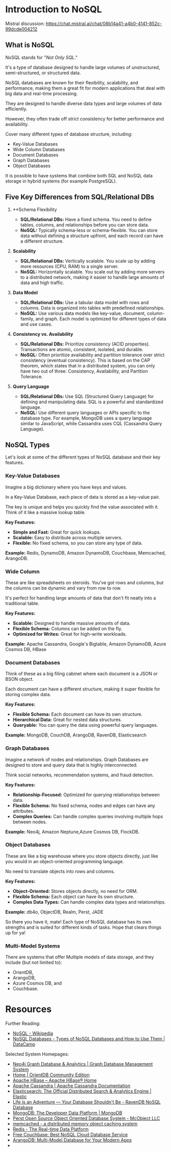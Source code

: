 # Introduction to NoSQL


Mistral discussion: https://chat.mistral.ai/chat/08b14a41-a4b0-4141-852c-99dcde004212


## What is NoSQL

NoSQL stands for "*Not Only SQL*." 

It's a type of database designed to handle large volumes of unstructured, semi-structured, or structured data. 

NoSQL databases are known for their flexibility, scalability, and performance, making them a great fit for modern applications that deal with big data and real-time processing.

 They are designed to handle diverse data types and large volumes of data efficiently. 
 
 However, they often trade off strict consistency for better performance and availability.

Cover many different types of database structure, including:

- Key-Value Databases
- Wide Column Databases
- Document Databases
- Graph Databases
- Object Databases
 
It is possible to have systems that combine both SQL and NoSQL data storage in hybrid systems (for example PostgreSQL).



## Five Key Differences from SQL/Relational DBs

1. **Schema Flexibility

   - **SQL/Relational DBs:** Have a fixed schema. You need to define tables, columns, and relationships before you can store data.
   - **NoSQL:** Typically schema-less or schema-flexible. You can store data without defining a structure upfront, and each record can have a different structure.

2. **Scalability**

   - **SQL/Relational DBs:** Vertically scalable. You scale up by adding more resources (CPU, RAM) to a single server.
   - **NoSQL:** Horizontally scalable. You scale out by adding more servers to a distributed network, making it easier to handle large amounts of data and high traffic.

3. **Data Model**

   - **SQL/Relational DBs:** Use a tabular data model with rows and columns. Data is organized into tables with predefined relationships.
   - **NoSQL:** Use various data models like key-value, document, column-family, and graph. Each model is optimized for different types of data and use cases.

4. **Consistency vs. Availability**

   - **SQL/Relational DBs:** Prioritize consistency (ACID properties). Transactions are atomic, consistent, isolated, and durable.
   - **NoSQL:** Often prioritize availability and partition tolerance over strict consistency (eventual consistency). This is based on the CAP theorem, which states that in a distributed system, you can only have two out of three: Consistency, Availability, and Partition Tolerance.

5. **Query Language**

   - **SQL/Relational DBs:** Use SQL (Structured Query Language) for defining and manipulating data. SQL is a powerful and standardized language.
   - **NoSQL:** Use different query languages or APIs specific to the database type. For example, MongoDB uses a query language similar to JavaScript, while Cassandra uses CQL (Cassandra Query Language).


## NoSQL Types

Let's look at some of the different types of NoSQL database and their key features.

### Key-Value Databases

Imagine a big dictionary where you have keys and values. 

In a Key-Value Database, each piece of data is stored as a key-value pair. 

The key is unique and helps you quickly find the value associated with it. Think of it like a massive lookup table.

**Key Features:**
- **Simple and Fast:** Great for quick lookups.
- **Scalable:** Easy to distribute across multiple servers.
- **Flexible:** No fixed schema, so you can store any type of data.

**Example:** Redis, DynamoDB, Amazon DynamoDB, Couchbase,  Memcached, ArangoDB.

### Wide Column 

These are like spreadsheets on steroids. You've got rows and columns, but the columns can be dynamic and vary from row to row.

It's perfect for handling large amounts of data that don't fit neatly into a traditional table.

**Key Features:**

- **Scalable:** Designed to handle massive amounts of data.
- **Flexible Schema:** Columns can be added on the fly.
- **Optimized for Writes:** Great for high-write workloads.

**Example:** Apache Cassandra, Google's Bigtable, Amazon DynamoDB, Azure Cosmos DB, HBase

### Document Databases

Think of these as a big filing cabinet where each document is a JSON or BSON object. 

Each document can have a different structure, making it super flexible for storing complex data.

**Key Features:**

- **Flexible Schema:** Each document can have its own structure.
- **Hierarchical Data:** Great for nested data structures.
- **Queryable:** You can query the data using powerful query languages.

**Example:** MongoDB, CouchDB, ArangoDB, RavenDB, Elasticsearch

### Graph Databases

Imagine a network of nodes and relationships. Graph Databases are designed to store and query data that is highly interconnected. 

Think social networks, recommendation systems, and fraud detection.

**Key Features:**

- **Relationship-Focused:** Optimized for querying relationships between data.
- **Flexible Schema:** No fixed schema, nodes and edges can have any attributes.
- **Complex Queries:** Can handle complex queries involving multiple hops between nodes.

**Example:** Neo4j, Amazon Neptune,Azure Cosmos DB, FlockDB.

### Object Databases

These are like a big warehouse where you store objects directly, just like you would in an object-oriented programming language. 

No need to translate objects into rows and columns.

**Key Features:**

- **Object-Oriented:** Stores objects directly, no need for ORM.
- **Flexible Schema:** Each object can have its own structure.
- **Complex Data Types:** Can handle complex data types and relationships.

**Example:** db4o, ObjectDB, Realm, Perst, JADE

So there you have it, mate! Each type of NoSQL database has its own strengths and is suited for different kinds of tasks. Hope that clears things up for ya!


### Multi-Model Systems

There are systems that offer Multiple models of data storage, and they include (but not limited to): 

- OrientDB, 
- ArangoDB, 
- Azure Cosmos DB, and 
- Couchbase.


# Resources

Further Reading:
- [NoSQL - Wikipedia](https://en.wikipedia.org/wiki/NoSQL)
- [NoSQL Databases - Types of NoSQL Databases and How to Use Them | DataCamp](https://www.datacamp.com/blog/nosql-databases-what-every-data-scientist-needs-to-know)

Selected System Homepages:
- [Neo4j Graph Database & Analytics | Graph Database Management System](https://neo4j.com/)
- [Home | OrientDB Community Edition](https://orientdb.org/)
- [Apache HBase – Apache HBase® Home](https://hbase.apache.org/)
- [Apache Cassandra | Apache Cassandra Documentation](https://cassandra.apache.org/_/index.html)
- [Elasticsearch: The Official Distributed Search & Analytics Engine | Elastic](https://www.elastic.co/elasticsearch)
- [Life is an Adventure — Your Database Shouldn't Be - RavenDB NoSQL Database](https://ravendb.net/)
- [MongoDB: The Developer Data Platform | MongoDB](https://www.mongodb.com/)
- [Perst Open Source Object Oriented Database System - McObject LLC](https://www.mcobject.com/perst/)
- [memcached - a distributed memory object caching system](https://memcached.org/)
- [Redis - The Real-time Data Platform](https://redis.io/)
- [Free Couchbase: Best NoSQL Cloud Database Service](https://www.couchbase.com/)
- [ArangoDB: Multi-Model Database for Your Modern Apps](https://arangodb.com/)
- 



